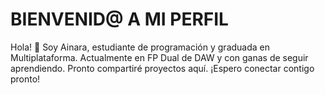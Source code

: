# BIENVENID@ A MI PERFIL

Hola! 👋 Soy Ainara, estudiante de programación y graduada en Multiplataforma.
Actualmente en FP Dual de DAW y con ganas de seguir aprendiendo.
Pronto compartiré proyectos aquí.
¡Espero conectar contigo pronto!

